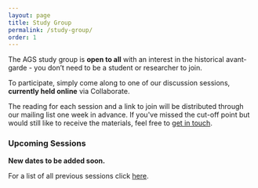 ```yaml
---
layout: page
title: Study Group
permalink: /study-group/
order: 1
---
```


The AGS study group is **open to all** with an interest in the historical avant-garde - you don’t need to be a student or researcher to join.

To participate, simply come along to one of our discussion sessions, **currently held online** via Collaborate.

The reading for each session and a link to join will be distributed through our mailing list one week in advance. If you've missed the cut-off point but would still like to receive the materials, feel free to <a class="u-email" href="mailto:{{ site.email }}">get in touch</a>.

<!-- To participate, simply come along to one of our discussion sessions. You can find a calendar of our upcoming sessions below.
The reading for each session is distributed through our mailing list one week in advance. If you've missed the cut-off point but would still like to receive the materials, feel free to <a class="u-email" href="mailto:{{ site.email }}">get in touch</a>. -->


<h3>Upcoming Sessions</h3>

<b>New dates to be added soon.</b>

<!--
<table>
  <tr>
    <th>Date</th>
    <th>Time</th>
    <th>Session</th>
    <th>Location</th>
  </tr>
  <tr>
    <td width="25%">18 November 2020</td>
    <td width ="15%">7.30-9 pm GMT</td>
    <td width="35%"><b><i>Fire!!</i> (1926)</b></td>
    <td width="25%">online via Collaborate</td>
  </tr>
<tr>
    <td>16 December 2020</td>
    <td>7.30-9 pm GMT</td>
    <td><b>Richard Bruce Nugent and Queer Modernism</b></td>
    <td>online via Collaborate</td>
  </tr>
  <tr>
    <td>20 January 2021</td>
    <td>7.30-9 pm GMT</td>
    <td><b>Gertrude Stein and Literary Cubist Theatre</b></td>
    <td>online via Collaborate</td>
  </tr>  
  <tr>
    <td>17 February 2021</td>
    <td>7.30-9 pm GMT</td>
    <td><b>Strings Attached: The Arts Council of Great Britain and Post-War British Fiction</b></td>
    <td>online via Collaborate</td>
  </tr>  
  <tr>
    <td><strike>17 March 2021</strike> <b>DATE CHANGE: <br>7 April 2021</b></td>
    <td>7.30-9 pm GMT</td>
    <td><b>Franz Kafka's 'Josephine the Singer'</b></td>
    <td>online via Collaborate</td>
  </tr>
  <tr>
    <td><strike>21 April 2021</strike> <b>CANCELLED</b></td>
    <td>7.30-9 pm GMT</td>
    <td><b><i>The Tyro</i></b></td>
    <td>online via Collaborate</td>
  </tr>
  <tr>
    <td>19 May 2021</td>
    <td>7.30-9 pm GMT</td>
    <td><b>Kazimir Malevich</b></td>
    <td>online via Collaborate</td>
  </tr>
  <tr>
    <td>16 June 2021</td>
    <td>7.30-9 pm GMT</td>
    <td><b>Tom Raworth: Avant-Gardes in/against Translation</b></td>
    <td>online via Collaborate</td>
  </tr>
  <tr>
    <td>14 July 2021</td>
    <td>7.30-9 pm GMT</td>
    <td><b>Leonora Carrington</b></td>
    <td>online via Collaborate</td>
  </tr>
</table>
-->



<!-- Share buttons BEGIN
<div class="a2a_kit a2a_kit_size_25 a2a_default_style" data-a2a-icon-color="#828282">
  <a class="a2a_button_facebook"></a>
  <a class="a2a_button_twitter"></a>
  <a class="a2a_button_email"></a>
  <a class="a2a_button_whatsapp"></a>
</div>
<script async src="https://static.addtoany.com/menu/page.js"></script><br>
Share buttons END -->

For a list of all previous sessions click [here](/past-sessions).
